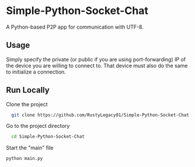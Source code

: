 # Simple-Python-Socket-Chat
A Python-based P2P app for communication with UTF-8.

## Usage
Simply specify the private (or public if you are using port-forwarding) IP of the device you are willing to connect to. That device must also do the same to initialize a connection.

## Run Locally  
Clone the project  

~~~bash  
  git clone https://github.com/RustyLegacy01/Simple-Python-Socket-Chat.git
~~~

Go to the project directory  

~~~bash  
  cd Simple-Python-Socket-Chat
~~~

Start the "main" file

~~~bash  
python main.py
~~~  

